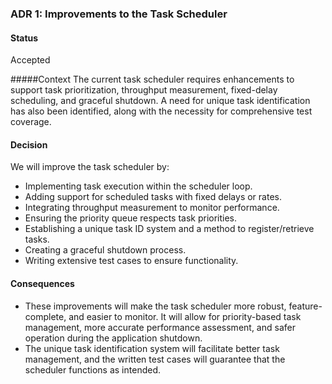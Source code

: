### ADR 1: Improvements to the Task Scheduler
#### Status
Accepted

#####Context
The current task scheduler requires enhancements to support task prioritization, throughput measurement, fixed-delay scheduling, and graceful shutdown. A need for unique task identification has also been identified, along with the necessity for comprehensive test coverage.

#### Decision
We will improve the task scheduler by:

* Implementing task execution within the scheduler loop.
* Adding support for scheduled tasks with fixed delays or rates.
* Integrating throughput measurement to monitor performance.
* Ensuring the priority queue respects task priorities.
* Establishing a unique task ID system and a method to register/retrieve tasks.
* Creating a graceful shutdown process.
* Writing extensive test cases to ensure functionality.

#### Consequences
* These improvements will make the task scheduler more robust, feature-complete, and easier to monitor. 
It will allow for priority-based task management, more accurate performance assessment,
and safer operation during the application shutdown. 
* The unique task identification system will facilitate better task management, 
and the written test cases will guarantee that the scheduler functions as intended.